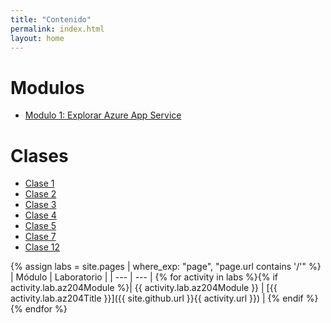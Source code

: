 ```yaml
---
title: "Contenido"
permalink: index.html
layout: home
---
```


# Modulos

* [Modulo 1: Explorar Azure App Service](module01.md)

# Clases

* [Clase 1](class01.md)
* [Clase 2](class02.md)
* [Clase 3](class03.md)
* [Clase 4](class04.md)
* [Clase 5](class05.md)
* [Clase 7](class07.md)
* [Clase 12](class12.md)

{% assign labs = site.pages | where_exp: "page", "page.url contains '/'" %}
| Módulo | Laboratorio |
| --- | --- |
{% for activity in labs %}{% if activity.lab.az204Module %}| {{ activity.lab.az204Module }} | [{{ activity.lab.az204Title }}]({{ site.github.url }}{{ activity.url }}) |
{% endif %}{% endfor %}